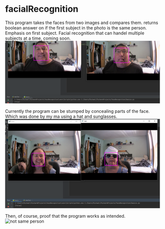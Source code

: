 # facialRecognition
This program takes the faces from two images and compares them. returns boolean answer on if the first subject in the photo is the same person. Emphasis on first subject. Facial recognition that can handel multiple subjects at a time, coming soon.
![dad trying it](trial2.png)

Currently the program can be stumped by concealing parts of the face. Which was done by my ma using a hat and sunglasses.
![ma trying it](trial1.png)

Then, of course, proof that the program works as intended.
![not same person](trial3.png)


